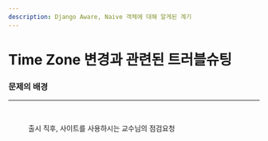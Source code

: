 ```yaml
---
description: Django Aware, Naive 객체에 대해 알게된 계기
---
```


# Time Zone 변경과 관련된 트러블슈팅

### 문제의 배경

***

<figure><img src="../../.gitbook/assets/스크린샷 2024-10-02 오후 4.17.15.png" alt=""><figcaption><p>출시 직후, 사이트를 사용하시는 교수님의 점검요청</p></figcaption></figure>

